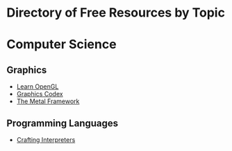 # Directory of Free Resources by Topic

# Computer Science
## Graphics
- [Learn OpenGL](https://learnopengl.com)
- [Graphics Codex](http://graphicscodex.com)
- [The Metal Framework](http://metalkit.org)

## Programming Languages
- [Crafting Interpreters](http://www.craftinginterpreters.com)
